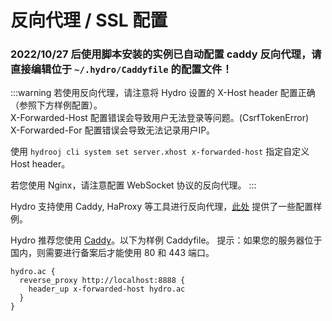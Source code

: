 # 反向代理 / SSL 配置

### 2022/10/27 后使用脚本安装的实例已自动配置 caddy 反向代理，请直接编辑位于 `~/.hydro/Caddyfile` 的配置文件！

:::warning
若使用反向代理，请注意将 Hydro 设置的 X-Host header 配置正确（参照下方样例配置）。  
X-Forwarded-Host 配置错误会导致用户无法登录等问题。(CsrfTokenError)  
X-Forwarded-For 配置错误会导致无法记录用户IP。

使用 `hydrooj cli system set server.xhost x-forwarded-host` 指定自定义 Host header。

若您使用 Nginx，请注意配置 WebSocket 协议的反向代理。
:::

Hydro 支持使用 Caddy, HaProxy 等工具进行反向代理，[此处](https://github.com/hydro-dev/Hydro/tree/master/examples/reverse_proxy) 提供了一些配置样例。

Hydro 推荐您使用 [Caddy](https://caddyserver.com/)。以下为样例 Caddyfile。
提示：如果您的服务器位于国内，则需要进行备案后才能使用 80 和 443 端口。

```
hydro.ac {
  reverse_proxy http://localhost:8888 {
    header_up x-forwarded-host hydro.ac
  }
}
```
